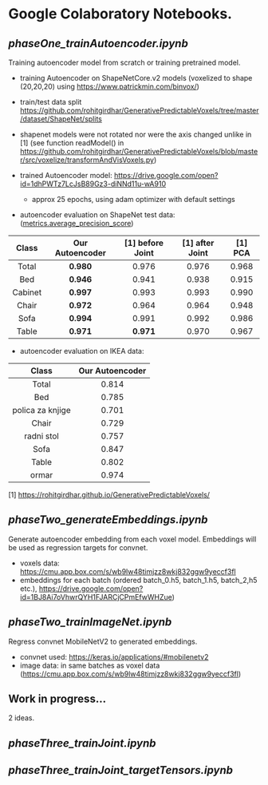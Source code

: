# Google Colaboratory Notebooks.


## ***phaseOne_trainAutoencoder.ipynb***
Training autoencoder model from scratch or training pretrained model.

- training Autoencoder on ShapeNetCore.v2 models (voxelized to shape (20,20,20) using https://www.patrickmin.com/binvox/) 
- train/test data split https://github.com/rohitgirdhar/GenerativePredictableVoxels/tree/master/dataset/ShapeNet/splits
- shapenet models were not rotated nor were the axis changed unlike in [1] (see function readModel() in https://github.com/rohitgirdhar/GenerativePredictableVoxels/blob/master/src/voxelize/transformAndVisVoxels.py)
- trained Autoencoder model: https://drive.google.com/open?id=1dhPWTz7LcJsB89Gz3-diNNd11u-wA910
  
  - approx 25 epochs, using adam optimizer with default settings 
  
- autoencoder evaluation on ShapeNet test data: ([metrics.average_precision_score](https://scikit-learn.org/stable/modules/generated/sklearn.metrics.average_precision_score.html))
  
| Class  |  Our Autoencoder | [1] before Joint | [1] after Joint   | [1] PCA  |
|:-:|:-:|:-:|:-:|:-:|
|  Total | **0.980**  | 0.976 |0.976    | 0.968   |
| Bed  | **0.946**  | 0.941  | 0.938  | 0.915  |
| Cabinet | **0.997**  | 0.993  |  0.993 |  0.990 |
| Chair  | **0.972**  | 0.964  | 0.964  |  0.948 |
| Sofa  | **0.994**  |  0.991 | 0.992  |  0.986 |
| Table  | **0.971**  | **0.971**  | 0.970  |0.967   |

- autoencoder evaluation on IKEA data:

| Class  |  Our Autoencoder | 
|:-:|:-:|
| Total | 0.814 |
| Bed  | 0.785 |
| polica za knjige | 0.701|
| Chair  | 0.729 |
|  radni stol | 0.757|
| Sofa  |0.847 |
| Table | 0.802 |
| ormar   | 0.974 |


[1] https://rohitgirdhar.github.io/GenerativePredictableVoxels/

## ***phaseTwo_generateEmbeddings.ipynb***
Generate autoencoder embedding from each voxel model. Embeddings will be used as regression targets for convnet.
- voxels data: https://cmu.app.box.com/s/wb9lw48timjzz8wkj832ggw9yeccf3fl
- embeddings for each batch (ordered batch_0.h5, batch_1.h5, batch_2,h5 etc.), https://drive.google.com/open?id=1BJ8Ai7oVhwrQYH1FJARCjCPmEfwWHZue)

## ***phaseTwo_trainImageNet.ipynb***
Regress convnet MobileNetV2 to generated embeddings.
- convnet used: https://keras.io/applications/#mobilenetv2
- image data: in same batches as voxel data (https://cmu.app.box.com/s/wb9lw48timjzz8wkj832ggw9yeccf3fl)

## Work in progress...
2 ideas.
## ***phaseThree_trainJoint.ipynb***

## ***phaseThree_trainJoint_targetTensors.ipynb***
